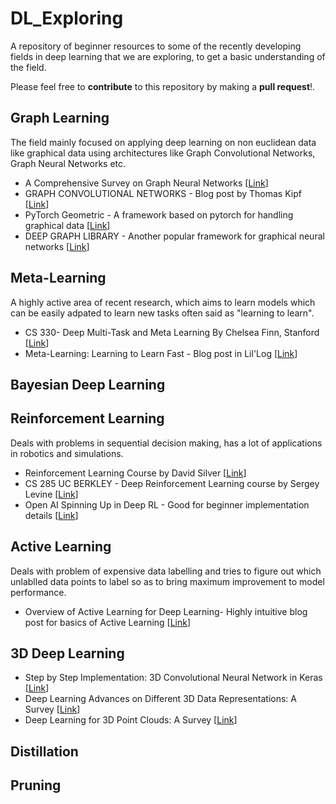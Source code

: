 # DL_Exploring
A repository of beginner resources to some of the recently developing fields in deep learning that we are exploring, to get a basic understanding of the field.

Please feel free to **contribute** to this repository by making a **pull request**!.

## Graph Learning

The field mainly focused on applying deep learning on non euclidean data like graphical data using architectures like Graph Convolutional Networks, Graph Neural Networks etc. 

- A Comprehensive Survey on Graph Neural Networks [[Link](https://arxiv.org/abs/1901.00596)]
- GRAPH CONVOLUTIONAL NETWORKS - Blog post by Thomas Kipf [[Link](https://tkipf.github.io/graph-convolutional-networks/)]
- PyTorch Geometric - A framework based on pytorch for handling graphical data [[Link](https://pytorch-geometric.readthedocs.io/en/latest/)]
- DEEP GRAPH LIBRARY - Another popular framework for graphical neural networks [[Link](https://www.dgl.ai/)]

## Meta-Learning
A highly active area of recent research, which aims to learn models which can be easily adpated to learn new tasks often said as "learning to learn".

- CS 330- Deep Multi-Task and Meta Learning By Chelsea Finn, Stanford [[Link](https://cs330.stanford.edu/)]
- Meta-Learning: Learning to Learn Fast - Blog post in Lil'Log [[Link](https://lilianweng.github.io/lil-log/2018/11/30/meta-learning.html)] 


## Bayesian Deep Learning


## Reinforcement Learning
Deals with problems in sequential decision making, has a lot of applications in robotics and simulations.

- Reinforcement Learning Course by David Silver  [[Link](https://www.youtube.com/watch?v=2pWv7GOvuf0&list=PLqYmG7hTraZDM-OYHWgPebj2MfCFzFObQ)]
- CS 285 UC BERKLEY -  Deep Reinforcement Learning course by Sergey Levine [[Link](http://rail.eecs.berkeley.edu/deeprlcourse/)]
- Open AI Spinning Up in Deep RL - Good for beginner implementation details [[Link](https://spinningup.openai.com/en/latest/)]
  
## Active Learning
Deals with problem of expensive data labelling and tries to figure out which unlablled data points to label so as to bring maximum improvement to model performance.

- Overview of Active Learning for Deep Learning- Highly intuitive blog post for basics of Active Learning [[Link](https://jacobgil.github.io/deeplearning/activelearning)]

## 3D Deep Learning

- Step by Step Implementation: 3D Convolutional Neural Network in Keras [[Link](https://towardsdatascience.com/step-by-step-implementation-3d-convolutional-neural-network-in-keras-12efbdd7b130)]
- Deep Learning Advances on Different 3D Data Representations: A Survey [[Link](https://www.researchgate.net/profile/Djamila_Aouada/publication/326870805_Deep_Learning_Advances_on_Different_3D_Data_Representations_A_Survey/links/5b85406c92851c1e12370748/Deep-Learning-Advances-on-Different-3D-Data-Representations-A-Survey.pdf)]
- Deep Learning for 3D Point Clouds: A Survey [[Link](https://arxiv.org/abs/1912.12033)]

## Distillation

## Pruning
